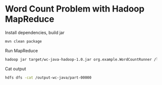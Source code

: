 # Word Count Problem with Hadoop MapReduce

Install dependencies, build jar
```bash
mvn clean package
```

Run MapReduce
```bash
hadoop jar target/wc-java-hadoop-1.0.jar org.example.WordCountRunner /lenta_articles /output-wc-java
```

Cat output
```bash
hdfs dfs -cat /output-wc-java/part-00000
```